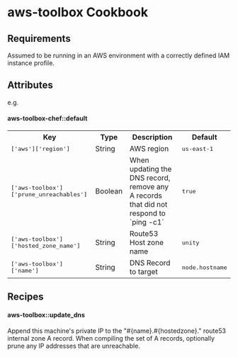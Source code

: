 aws-toolbox Cookbook
=========================


Requirements
------------
Assumed to be running in an AWS environment with a correctly defined IAM instance profile.


Attributes
----------

e.g.
#### aws-toolbox-chef::default
<table>
  <tr>
    <th>Key</th>
    <th>Type</th>
    <th>Description</th>
    <th>Default</th>
  </tr>
  <tr>
    <td><tt>['aws']['region']</tt></td>
    <td>String</td>
    <td>AWS region</td>
    <td><tt>us-east-1</tt></td>
  </tr>
  <tr>
    <td><tt>['aws-toolbox']['prune_unreachables']</tt></td>
    <td>Boolean</td>
    <td>When updating the DNS record, remove any A records that did not respond to `ping -c1`</td>
    <td><tt>true</tt></td>
  </tr>

  <tr>
    <td><tt>['aws-toolbox']['hosted_zone_name']</tt></td>
    <td>String</td>
    <td>Route53 Host zone name</td>
    <td><tt>unity</tt></td>
  </tr>


  <tr>
    <td><tt>['aws-toolbox']['name']</tt></td>
    <td>String</td>
    <td>DNS Record to target</td>
    <td><tt>node.hostname</tt></td>
  </tr>

</table>

Recipes
-----
#### aws-toolbox::update_dns

Append this machine's private IP to the "#{name}.#{hostedzone}." route53 internal zone A record. When compiling the set of A records, optionally prune any IP addresses that are unreachable.
